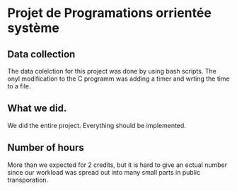 # Projet de Programations orrientée système
## Data collection
The data colelction for this project was done by using bash scripts. The onyl modification to the C programm was adding a timer and wrting the time to a file.
## What we did.
We did the entire project. Everything should be implemented.
## Number of hours
More than we expected for 2 credits, but it is hard to give an ectual number since our workload was spread out into many small parts in public transporation.
